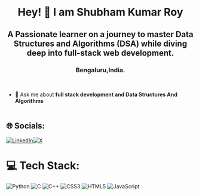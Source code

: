 <h1 align="center">Hey! 👋 I am Shubham Kumar Roy </h1>
<h2 align="center">A Passionate learner on a journey to master Data Structures and Algorithms (DSA) while diving deep into full-stack web development.</h2>
<h3 align ="center"> Bengaluru,India.</h3>

<br>

- 💬 Ask me about **full stack development and Data Structures And Algorithms**
  <br>
  <br>


## 🌐 Socials:

[![LinkedIn](https://img.shields.io/badge/LinkedIn-%230077B5.svg?logo=linkedin&logoColor=white)](https://www.linkedin.com/in/roy-shubham-a3349826b?utm_source=share&utm_campaign=share_via&utm_content=profile&utm_medium=android_app )[![X](https://img.shields.io/badge/X-black.svg?logo=X&logoColor=white)](https://x.com/RoyShubham010)

# 💻 Tech Stack:

![Python](https://img.shields.io/badge/python-3670A0?style=for-the-badge&logo=python&logoColor=ffdd54) ![C](https://img.shields.io/badge/c-%2300599C.svg?style=for-the-badge&logo=c&logoColor=white)  ![C++](https://img.shields.io/badge/c++-%2300599C.svg?style=for-the-badge&logo=c%2B%2B&logoColor=white) ![CSS3](https://img.shields.io/badge/css3-%231572B6.svg?style=for-the-badge&logo=css3&logoColor=white) ![HTML5](https://img.shields.io/badge/html5-%23E34F26.svg?style=for-the-badge&logo=html5&logoColor=white) ![JavaScript](https://img.shields.io/badge/javascript-%23323330.svg?style=for-the-badge&logo=javascript&logoColor=%23F7DF1E) 
